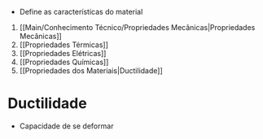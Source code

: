  - Define as características do material

 1. [[Main/Conhecimento Técnico/Propriedades Mecânicas|Propriedades Mecânicas]]
 2. [[Propriedades Térmicas]] 
 3. [[Propriedades Elétricas]]
 4. [[Propriedades Químicas]]
 5. [[Propriedades dos Materiais|Ductilidade]]

# Ductilidade
 - Capacidade de se deformar